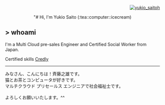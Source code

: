 <p align="right">
<a href="https://twitter.com/yukio_saitoh" target="blank">
    <img src="https://img.shields.io/twitter/follow/yukio_saitoh?logo=twitter&style=flat-square" alt="yukio_saitoh" />
</a>
</P>

<div align="center">
"# Hi, I'm Yukio Saito (:tea::computer::icecream)
</div>

## > whoami

I'm a Multi Cloud pre-sales Engineer and Certified Social Worker from Japan.

Certified skills <a href="https://www.credly.com/users/yukio-saito/badges?sort=-state_updated_at&page=1">Credly</a><br />

---



みなさん、こんにちは！斉藤之雄です。<br />
猫とお茶とコンピュータが好きです。<br />
マルチクラウド プリセールス エンジニアで社会福祉士です。<br /><br />
よろしくお願いいたします。^^
